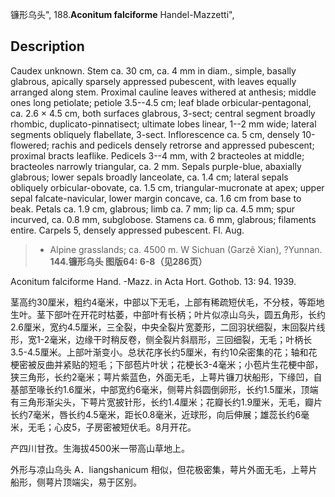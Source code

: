 镰形乌头",
188.**Aconitum falciforme** Handel-Mazzetti",

## Description
Caudex unknown. Stem ca. 30 cm, ca. 4 mm in diam., simple, basally glabrous, apically sparsely appressed pubescent, with leaves equally arranged along stem. Proximal cauline leaves withered at anthesis; middle ones long petiolate; petiole 3.5--4.5 cm; leaf blade orbicular-pentagonal, ca. 2.6 × 4.5 cm, both surfaces glabrous, 3-sect; central segment broadly rhombic, duplicato-pinnatisect; ultimate lobes linear, 1--2 mm wide; lateral segments obliquely flabellate, 3-sect. Inflorescence ca. 5 cm, densely 10-flowered; rachis and pedicels densely retrorse and appressed pubescent; proximal bracts leaflike. Pedicels 3--4 mm, with 2 bracteoles at middle; bracteoles narrowly triangular, ca. 2 mm. Sepals purple-blue, abaxially glabrous; lower sepals broadly lanceolate, ca. 1.4 cm; lateral sepals obliquely orbicular-obovate, ca. 1.5 cm, triangular-mucronate at apex; upper sepal falcate-navicular, lower margin concave, ca. 1.6 cm from base to beak. Petals ca. 1.9 cm, glabrous; limb ca. 7 mm; lip ca. 4.5 mm; spur incurved, ca. 0.8 mm, subglobose. Stamens ca. 6 mm, glabrous; filaments entire. Carpels 5, densely appressed pubescent. Fl. Aug.

> * Alpine grasslands; ca. 4500 m. W Sichuan (Garzê Xian), ?Yunnan.
**144.镰形乌头 图版64: 6-8（见286页）**

Aconitum falciforme Hand. -Mazz. in Acta Hort. Gothob. 13: 94. 1939.

茎高约30厘米，粗约4毫米，中部以下无毛，上部有稀疏短伏毛，不分枝，等距地生叶。茎下部叶在开花时枯萎，中部叶有长柄；叶片似凉山乌头，圆五角形，长约2.6厘米，宽约4.5厘米，三全裂，中央全裂片宽菱形，二回羽状细裂，末回裂片线形，宽1-2毫米，边缘干时稍反卷，侧全裂片斜扇形，三回细裂，无毛；叶柄长3.5-4.5厘米。上部叶渐变小。总状花序长约5厘米，有约10朵密集的花；轴和花梗密被反曲并紧贴的短毛；下部苞片叶状；花梗长3-4毫米；小苞片生花梗中部，狭三角形，长约2毫米；萼片紫蓝色，外面无毛，上萼片镰刀状船形，下缘凹，自基部至喙长约1.6厘米，中部宽约6毫米，侧萼片斜圆倒卵形，长约1.5厘米，顶端有三角形渐尖头，下萼片宽披针形，长约1.4厘米；花瓣长约1.9厘米，无毛，瓣片长约7毫米，唇长约4.5毫米，距长0.8毫米，近球形，向后伸展；雄蕊长约6毫米，无毛；心皮5，子房密被短伏毛。8月开花。

产四川甘孜。生海拔4500米一带高山草地上。

外形与凉山乌头 A．liangshanicum 相似，但花极密集，萼片外面无毛，上萼片船形，侧萼片顶端尖，易于区别。
